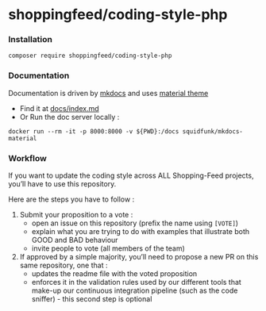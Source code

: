 # shoppingfeed/coding-style-php

### Installation

```
composer require shoppingfeed/coding-style-php
```

### Documentation

Documentation is driven by [mkdocs](https://www.mkdocs.org/) and uses [material theme](https://squidfunk.github.io/mkdocs-material/)

- Find it at [docs/index.md](docs/index.md)
- Or Run the doc server locally :

```
docker run --rm -it -p 8000:8000 -v ${PWD}:/docs squidfunk/mkdocs-material
```

### Workflow

If you want to update the coding style across ALL Shopping-Feed projects, you’ll have to use this repository.

Here are the steps you have to follow : 

 1. Submit your proposition to a vote : 
    - open an issue on this repository (prefix the name using `[VOTE]`)
    - explain what you are trying to do with examples that illustrate both GOOD and BAD behaviour
    - invite people to vote (all members of the team)
 2. If approved by a simple majority, you’ll need to propose a new PR on this same repository, one that : 
    - updates the readme file with the voted proposition
    - enforces it in the validation rules used by our different tools that make-up our continuous integration pipeline (such as the code sniffer) - this second step is optional
